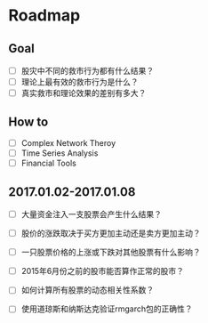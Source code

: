﻿# Roadmap

## Goal
- [ ] 股灾中不同的救市行为都有什么结果？
- [ ] 理论上最有效的救市行为是什么？
- [ ] 真实救市和理论效果的差别有多大？

## How to
- [ ] Complex Network Theroy
- [ ] Time Series Analysis
- [ ] Financial Tools

## 2017.01.02-2017.01.08
- [ ] 大量资金注入一支股票会产生什么结果？
- [ ] 股价的涨跌取决于买方更加主动还是卖方更加主动？
- [ ] 一只股票价格的上涨或下跌对其他股票有什么影响？
- [ ] 2015年6月份之前的股市能否算作正常的股市？
- [ ] 如何计算所有股票的动态相关性系数？
- [ ] 使用道琼斯和纳斯达克验证rmgarch包的正确性？ 




